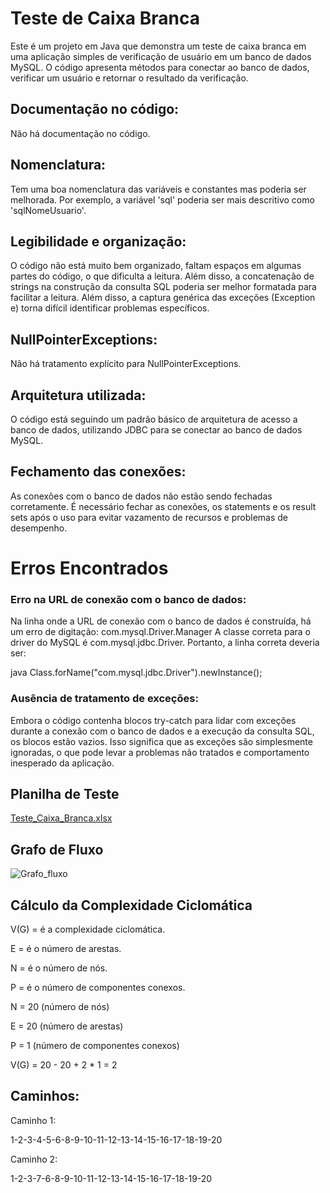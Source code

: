 # Teste de Caixa Branca

Este é um projeto em Java que demonstra um teste de caixa branca em uma aplicação simples de verificação de usuário em um banco de dados MySQL. O código apresenta métodos para conectar ao banco de dados, verificar um usuário e retornar o resultado da verificação.

## Documentação no código:
Não há documentação no código.

## Nomenclatura:
Tem uma boa nomenclatura das variáveis e constantes mas poderia ser melhorada. Por exemplo, a variável 'sql' poderia ser mais descritivo como 'sqlNomeUsuario'.

## Legibilidade e organização:
O código não está muito bem organizado, faltam espaços em algumas partes do código, o que dificulta a leitura. Além disso, a concatenação de strings na construção da consulta SQL poderia ser melhor formatada para facilitar a leitura. Além disso, a captura genérica das exceções (Exception e) torna difícil identificar problemas específicos.

## NullPointerExceptions:
Não há tratamento explícito para NullPointerExceptions.

## Arquitetura utilizada:
O código está seguindo um padrão básico de arquitetura de acesso a banco de dados, utilizando JDBC para se conectar ao banco de dados MySQL.

## Fechamento das conexões:
As conexões com o banco de dados não estão sendo fechadas corretamente. É necessário fechar as conexões, os statements e os result sets após o uso para evitar vazamento de recursos e problemas de desempenho.

# Erros Encontrados
### Erro na URL de conexão com o banco de dados:
Na linha onde a URL de conexão com o banco de dados é construída, há um erro de digitação:  com.mysql.Driver.Manager A classe correta para o driver do MySQL é com.mysql.jdbc.Driver. Portanto, a linha correta deveria ser:

java
Class.forName("com.mysql.jdbc.Driver").newInstance();


### Ausência de tratamento de exceções:
Embora o código contenha blocos try-catch para lidar com exceções durante a conexão com o banco de dados e a execução da consulta SQL, os blocos estão vazios. Isso significa que as exceções são simplesmente ignoradas, o que pode levar a problemas não tratados e comportamento inesperado da aplicação.

## Planilha de Teste
[Teste_Caixa_Branca.xlsx](https://github.com/Jidsx/Teste_Caixa_Branca/files/15243117/Teste_Caixa_Branca.xlsx)

## Grafo de Fluxo
![Grafo_fluxo](https://github.com/Jidsx/Teste_Caixa_Branca/assets/113401757/14ab9bdd-955d-49d0-8294-9c1344e49177)

## Cálculo da Complexidade Ciclomática
V(G) = é a complexidade ciclomática. 

E = é o número de arestas.

N = é o número de nós.

P = é o número de componentes conexos.

N = 20 (número de nós)

E = 20 (número de arestas)

P = 1 (número de componentes conexos)

V(G) = 20 - 20 + 2 * 1 = 2

## Caminhos: 

Caminho 1:

1-2-3-4-5-6-8-9-10-11-12-13-14-15-16-17-18-19-20

Caminho 2:

1-2-3-7-6-8-9-10-11-12-13-14-15-16-17-18-19-20

